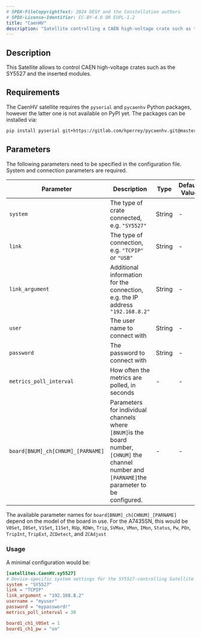```yaml
---
# SPDX-FileCopyrightText: 2024 DESY and the Constellation authors
# SPDX-License-Identifier: CC-BY-4.0 OR EUPL-1.2
title: "CaenHV"
description: "Satellite controlling a CAEN high-voltage crate such as the SY5527 and its modules"
---
```


## Description

This Satellite allows to control CAEN high-voltage crates such as the SY5527 and the inserted modules.

## Requirements

The CaenHV satellite requires the `pyserial` and `pycaenhv` Python packages, however the latter one is not available on PyPI
yet. The packages can be installed via:

```sh
pip install pyserial git+https://gitlab.com/hperrey/pycaenhv.git@master
```

## Parameters

The following parameters need to be specified in the configuration file. System and connection parameters are required.

| Parameter | Description | Type | Default Value |
|-----------|-------------|------|---------------|
| `system` | The type of crate connected, e.g. `"SY5527"` | String | - |
| `link` | The type of connection, e.g. `"TCPIP"` or `"USB"` | String | - |
| `link_argument` | Additional information for the connection, e.g. the IP address `"192.168.8.2"` | String | - |
| `user` | The user name to connect with | String | - |
| `password` | The password to connect with | String | - |
| `metrics_poll_interval` | How often the metrics are polled, in seconds | - | - |
| `board[BNUM]_ch[CHNUM]_[PARNAME]` | Parameters for individual channels where `[BNUM]`is the board number, `[CHNUM]` the channel number and `[PARNAME]`the parameter to be configured. | - | - |

The available parameter names for `board[BNUM]_ch[CHNUM]_[PARNAME]` depend on the model of the board in use. For the A7435SN, this would be `V0Set`, `I0Set`, `V1Set`, `I1Set`, `RUp`, `RDWn`, `Trip`, `SVMax`, `VMon`, `IMon`, `Status`, `Pw`, `POn`, `TripInt`, `TripExt`, `ZCDetect`, and `ZCAdjust`

### Usage

A minimal configuration would be:

```toml
[satellites.CaenHV.sy5527]
# Device-specific system settings for the SY5527-controlling Satellite
system = "SY5527"
link = "TCPIP"
link_argument = "192.168.8.2"
username = "myuser"
password = "mypassword!"
metrics_poll_interval = 30

board1_ch1_V0Set = 1
board1_ch1_pw = "on"
```

